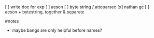 [ ] write doc for exp
[ ] aeson
[ ] byte string / attoparsec
[x] nathan gc
[ ] aeson + bytestring, together & separate

#notes
- maybe bangs are only helpful before names?
